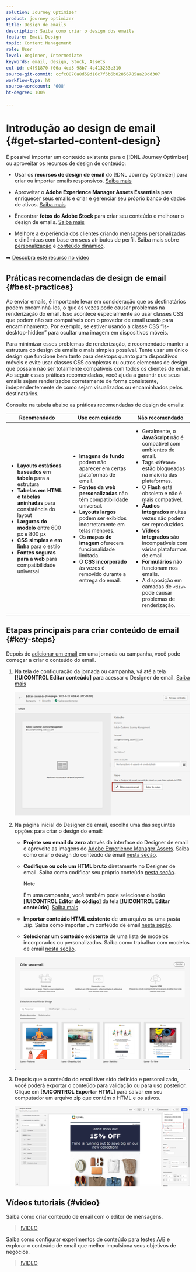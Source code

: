 ```yaml
---
solution: Journey Optimizer
product: journey optimizer
title: Design de emails
description: Saiba como criar o design dos emails
feature: Email Design
topic: Content Management
role: User
level: Beginner, Intermediate
keywords: email, design, Stock, Assets
exl-id: e4f91870-f06a-4cd3-98b7-4c413233e310
source-git-commit: ccfc0870a8d59d16c7f5b6b02856785aa28dd307
workflow-type: ht
source-wordcount: '608'
ht-degree: 100%

---
```


# Introdução ao design de email {#get-started-content-design}

É possível importar um conteúdo existente para o [!DNL Journey Optimizer] ou aproveitar os recursos de design de conteúdo:

* Usar os **recursos de design de email** do [!DNL Journey Optimizer] para criar ou importar emails responsivos. [Saiba mais](content-from-scratch.md)

* Aproveitar o **Adobe Experience Manager Assets Essentials** para enriquecer seus emails e criar e gerenciar seu próprio banco de dados de ativos. [Saiba mais](../integrations/assets.md)

* Encontrar **fotos do Adobe Stock** para criar seu conteúdo e melhorar o design de emails. [Saiba mais](../integrations/stock.md)

* Melhore a experiência dos clientes criando mensagens personalizadas e dinâmicas com base em seus atributos de perfil. Saiba mais sobre [personalização](../personalization/personalize.md) e [conteúdo dinâmico](../personalization/get-started-dynamic-content.md).

➡️ [Descubra este recurso no vídeo](#video)

## Práticas recomendadas de design de email {#best-practices}

Ao enviar emails, é importante levar em consideração que os destinatários podem encaminhá-los, o que às vezes pode causar problemas na renderização do email. Isso acontece especialmente ao usar classes CSS que podem não ser compatíveis com o provedor de email usado para encaminhamento. Por exemplo, se estiver usando a classe CSS “is-desktop-hidden” para ocultar uma imagem em dispositivos móveis.

Para minimizar esses problemas de renderização, é recomendado manter a estrutura do design de emails o mais simples possível. Tente usar um único design que funcione bem tanto para desktops quanto para dispositivos móveis e evite usar classes CSS complexas ou outros elementos de design que possam não ser totalmente compatíveis com todos os clientes de email. Ao seguir essas práticas recomendadas, você ajuda a garantir que seus emails sejam renderizados corretamente de forma consistente, independentemente de como sejam visualizados ou encaminhados pelos destinatários.

Consulte na tabela abaixo as práticas recomendadas de design de emails:

| Recomendado | Use com cuidado | Não recomendado |
|-|-|-|
| <ul><li><b>Layouts estáticos baseados em tabela</b> para a estrutura</li> <li><b>Tabelas em HTML e tabelas aninhadas</b> para consistência do layout</li> <li><b>Larguras do modelo</b> entre 600 px e 800 px </li> <li><b>CSS simples e em linha</b> para o estilo </li> <li><b>Fontes seguras para a web</b> para compatibilidade universal</li> | <ul><li><b>Imagens de fundo</b> podem não aparecer em certas plataformas de email.</li><li><b>Fontes da web personalizadas</b> não têm compatibilidade universal.</li><li><b>Layouts largos</b> podem ser exibidos incorretamente em telas menores.</li><li>Os <b>mapas de imagem</b> oferecem funcionalidade limitada.</li><li>O <b>CSS incorporado</b> às vezes é removido durante a entrega do email.</li> | <ul><li>Geralmente, o <b>JavaScript</b> não é compatível com ambientes de email.</li> <li> Tags <b>`<iframe>`</b> estão bloqueadas na maioria das plataformas. </li> <li>O <b>Flash</b> está obsoleto e não é mais compatível.</li> <li><b>Áudios integrados</b> muitas vezes não podem ser reproduzidos.</li> <li><b>Vídeos integrados</b> são incompatíveis com várias plataformas de email.</li> <li> <b>Formulários</b> não funcionam nos emails.</li> <li> A disposição em camadas de `<div>` pode causar problemas de renderização.</li> |

## Etapas principais para criar conteúdo de email {#key-steps}

Depois de [adicionar um email](create-email.md) em uma jornada ou campanha, você pode começar a criar o conteúdo do email.

1. Na tela de configuração da jornada ou campanha, vá até a tela **[!UICONTROL Editar conteúdo]** para acessar o Designer de email. [Saiba mais](create-email.md#define-email-content)

   ![](assets/email_designer_edit_email_body.png)

1. Na página inicial do Designer de email, escolha uma das seguintes opções para criar o design do email:

   * **Projete seu email do zero** através da interface do Designer de email e aproveite as imagens do [Adobe Experience Manager Assets](../integrations/assets.md). Saiba como criar o design do conteúdo de email [nesta seção](content-from-scratch.md).

   * **Codifique ou cole um HTML bruto** diretamente no Designer de email. Saiba como codificar seu próprio conteúdo [nesta seção](code-content.md).

     >[!NOTE]
     >
     >Em uma campanha, você também pode selecionar o botão **[!UICONTROL Editor de código]** da tela **[!UICONTROL Editar conteúdo]**. [Saiba mais](create-email.md#define-email-content)

   * **Importar conteúdo HTML existente** de um arquivo ou uma pasta .zip. Saiba como importar um conteúdo de email [nesta seção](existing-content.md).

   * **Selecionar um conteúdo existente** de uma lista de modelos incorporados ou personalizados. Saiba como trabalhar com modelos de email [nesta seção](../email/use-email-templates.md).

   ![](assets/email_designer_create_options.png)

1. Depois que o conteúdo do email tiver sido definido e personalizado, você poderá exportar o conteúdo para validação ou para uso posterior. Clique em **[!UICONTROL Exportar HTML]** para salvar em seu computador um arquivo zip que contém o HTML e os ativos.

   ![](assets/email_designer_export.png)

## Vídeos tutoriais {#video}

Saiba como criar conteúdo de email com o editor de mensagens.

>[!VIDEO](https://video.tv.adobe.com/v/334150?quality=12)

Saiba como configurar experimentos de conteúdo para testes A/B e explorar o conteúdo de email que melhor impulsiona seus objetivos de negócios.

>[!VIDEO](https://video.tv.adobe.com/v/3419893)
